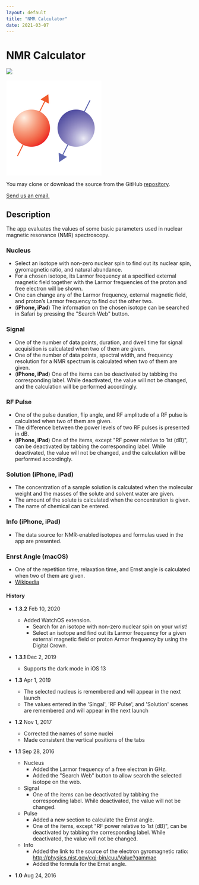 ```yaml
---
layout: default
title: "NMR Calculator"
date: 2021-03-07
---
```


# NMR Calculator

[<img src="https://linkmaker.itunes.apple.com/assets/shared/badges/en-us/appstore-lrg.svg">](https://itunes.apple.com/us/app/nmr-calculator/id1146296877?mt=8)

<img src="./assets/images/NMRCalcIcon.png" alt="NMR Calculator Icon" width="256" align="center"/>

You may clone or download the source from the GitHub [repository](https://github.com/jaeseung16/NMRCalculator).

[Send us an email.](mailto:jaeseung@gmail.com?subject=RE:%20NMR%20Calculator%20Inquiry)

## Description

The app evaluates the values of some basic parameters used in nuclear magnetic resonance (NMR) spectroscopy.

### Nucleus
- Select an isotope with non-zero nuclear spin to find out its nuclear spin, gyromagnetic ratio, and natural abundance.
- For a chosen isotope, its Larmor frequency at a specified external magnetic field together with the Larmor frequencies of the proton and free electron will be shown.
- One can change any of the Larmor frequency, external magnetic field, and proton’s Larmor frequency to find out the other two.
- (**iPhone, iPad**) The information on the chosen isotope can be searched in Safari by pressing the "Search Web" button.

### Signal
- One of the number of data points, duration, and dwell time for signal acquisition is calculated when two of them are given.
- One of the number of data points, spectral width, and frequency resolution for a NMR spectrum is calculated when two of them are given.
- (**iPhone, iPad**) One of the items can be deactivated by tabbing the corresponding label. While deactivated, the value will not be changed, and the calculation will be performed accordingly.

### RF Pulse
- One of the pulse duration, flip angle, and RF amplitude of a RF pulse is calculated when two of them are given.
- The difference between the power levels of two RF pulses is presented in dB.
- (**iPhone, iPad**) One of the items, except "RF power relative to 1st (dB)", can be deactivated by tabbing the corresponding label. While deactivated, the value will not be changed, and the calculation will be performed accordingly.

### Solution (iPhone, iPad)
- The concentration of a sample solution is calculated when the molecular weight and the masses of the solute and solvent water are given.
- The amount of the solute is calculated when the concentration is given.
- The name of chemical can be entered.

### Info (iPhone, iPad)
- The data source for NMR-enabled isotopes and formulas used in the app are presented.

### Enrst Angle (macOS)
- One of the repetition time, relaxation time, and Ernst angle is calculated when two of them are given.
- [Wikipedia](https://en.wikipedia.org/wiki/Ernst_angle)

#### History

- **1.3.2** Feb 10, 2020
  - Added WatchOS extension.
    - Search for an isotope with non-zero nuclear spin on your wrist!
    - Select an isotope and find out its Larmor frequency for a given external magnetic field or proton Armor frequency by using the Digital Crown.

- **1.3.1** Dec 2, 2019
  - Supports the dark mode in iOS 13

- **1.3** Apr 1, 2019
  - The selected nucleus is remembered and will appear in the next launch
  - The values entered in the 'Singal', 'RF Pulse', and 'Solution' scenes are remembered and will appear in the next launch

- **1.2** Nov 1, 2017
  - Corrected the names of some nuclei
  - Made consistent the vertical positions of the tabs

- **1.1** Sep 28, 2016
  - Nucleus
    - Added the Larmor frequency of a free electron in GHz.
    - Added the "Search Web" button to allow search the selected isotope on the web.
  - Signal
    - One of the items can be deactivated by tabbing the corresponding label. While deactivated, the value will not be changed.
  - Pulse
    - Added a new section to calculate the Ernst angle.
    - One of the items, except "RF power relative to 1st (dB)", can be deactivated by tabbing the corresponding label. While deactivated, the value will not be changed.
  - Info
    - Added the link to the source of the electron gyromagnetic ratio: http://physics.nist.gov/cgi-bin/cuu/Value?gammae
    - Added the formula for the Ernst angle.

- **1.0** Aug 24, 2016
